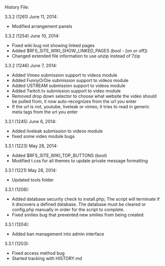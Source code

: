 History File:

3.3.2 (1261) June 11, 2014:
- Modified arrangement panels

3.3.2 (1254) June 10, 2014:
- Fixed wiki bug not showing linked pages
- Added $RFS_SITE_WIKI_SHOW_LINKED_PAGES (bool - [on or off])
- Changed extended file information to use unzip instead of 7zip

3.3.2 (1246) June 7, 2014:
- Added Vimeo submission support to videos module
- Added FunnyOrDie submission support to videos module
- Added USTREAM submission support to videos module
- Added Twitch.tv submission support to video module
- Removed drop down selector to choose what website the video should be pulled from, it now auto-recognizes from the url you enter
- If the url is not, youtube, liveleak or vimeo, it tries to read in generic meta tags from the url you enter  

3.3.1 (1245) June 6, 2014:
- Added liveleak submission to videos module
- fixed some video module bugs

3.3.1 (1223) May 28, 2014:
- Added $RFS_SITE_WIKI_TOP_BUTTONS (bool)
- Modified t.css for all themes to update private message formatting

3.3.1 (1221) May 28, 2014:
- Updated tools folder

3.3.1 (1206):
- Added database security check to install.php;
  The script will terminate if it discovers a defined database.
  The database must be cleared  or config.php manually in order for the script to complete.
- Fixed smilies bug that prevented new smilies from being created

3.3.1 (1204):
- Added ban management into admin interface

3.3.1 (1203):
- Fixed access method bug
- Started tracking with HISTORY.md

